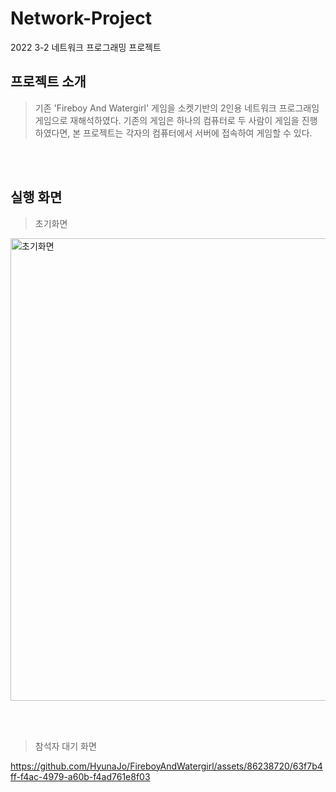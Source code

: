 # Network-Project
2022 3-2 네트워크 프로그래밍 프로젝트

## 프로젝트 소개
> 기존 'Fireboy And Watergirl' 게임을 소켓기반의 2인용 네트워크 프로그래임 게임으로 재해석하였다. 기존의 게임은 하나의 컴퓨터로 두 사람이 게임을 진행하였다면, 본 프로젝트는 각자의 컴퓨터에서 서버에 접속하여 게임할 수 있다.

<br><br>

## 실행 화면
> 초기화면
<img width="740" alt="초기화면" src="https://github.com/HyunaJo/FireboyAndWatergirl/assets/86238720/34170513-cde2-4df9-9cc3-41d7b05db1d0">

<br><br>


> 참석자 대기 화면


https://github.com/HyunaJo/FireboyAndWatergirl/assets/86238720/63f7b4ff-f4ac-4979-a60b-f4ad761e8f03

